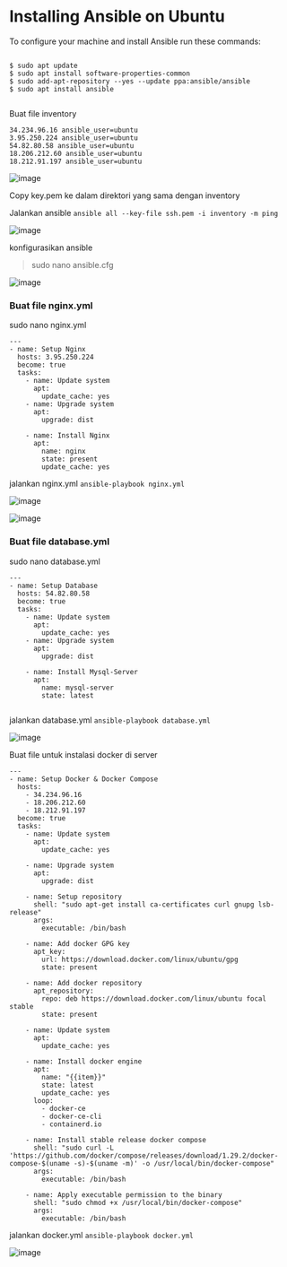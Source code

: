 # Installing Ansible on Ubuntu
To configure your machine and install Ansible run these commands:
```

$ sudo apt update
$ sudo apt install software-properties-common
$ sudo add-apt-repository --yes --update ppa:ansible/ansible
$ sudo apt install ansible
 
```
Buat file inventory
```
34.234.96.16 ansible_user=ubuntu
3.95.250.224 ansible_user=ubuntu
54.82.80.58 ansible_user=ubuntu
18.206.212.60 ansible_user=ubuntu
18.212.91.197 ansible_user=ubuntu
```
 
![image](https://user-images.githubusercontent.com/88620315/141708792-da96446d-9158-4575-8a3f-5e886e982321.png)

Copy key.pem ke dalam direktori yang sama dengan inventory

Jalankan ansible
`ansible all --key-file ssh.pem -i inventory -m ping `
 
![image](https://user-images.githubusercontent.com/88620315/141708802-7fe7d589-7416-4fea-adb2-bcd45074fd9f.png)

konfigurasikan ansible
> sudo nano ansible.cfg
 
![image](https://user-images.githubusercontent.com/88620315/141708821-b3dd7c76-2cb6-4a01-9002-e6b899fbde33.png)


### Buat file nginx.yml
sudo nano nginx.yml
```
---
- name: Setup Nginx
  hosts: 3.95.250.224
  become: true
  tasks:
    - name: Update system
      apt:
        update_cache: yes
    - name: Upgrade system
      apt:
        upgrade: dist

    - name: Install Nginx
      apt:
        name: nginx
        state: present
        update_cache: yes

```
jalankan nginx.yml
`ansible-playbook nginx.yml`
 
![image](https://user-images.githubusercontent.com/88620315/141708837-32c38085-945f-4d72-902e-5900458adb72.png)

![image](https://user-images.githubusercontent.com/88620315/141708844-1261a95c-b9a5-4de2-a459-e96927f3af4b.png)

 
### Buat file database.yml
sudo nano database.yml
```
---
- name: Setup Database
  hosts: 54.82.80.58
  become: true
  tasks:
    - name: Update system
      apt:
        update_cache: yes
    - name: Upgrade system
      apt:
        upgrade: dist

    - name: Install Mysql-Server
      apt:
        name: mysql-server
        state: latest
 
```
jalankan database.yml
`ansible-playbook database.yml`
 
![image](https://user-images.githubusercontent.com/88620315/141708863-5bf74b4a-d9e9-433f-b1a8-d08707c63897.png)

Buat file untuk instalasi docker di server


```
---
- name: Setup Docker & Docker Compose
  hosts: 
    - 34.234.96.16
    - 18.206.212.60 
    - 18.212.91.197 
  become: true
  tasks:
    - name: Update system
      apt:
        update_cache: yes

    - name: Upgrade system
      apt:
        upgrade: dist

    - name: Setup repository
      shell: "sudo apt-get install ca-certificates curl gnupg lsb-release"
      args:
        executable: /bin/bash

    - name: Add docker GPG key
      apt_key:
        url: https://download.docker.com/linux/ubuntu/gpg
        state: present

    - name: Add docker repository
      apt_repository:
        repo: deb https://download.docker.com/linux/ubuntu focal stable
        state: present

    - name: Update system
      apt:
        update_cache: yes

    - name: Install docker engine
      apt:
        name: "{{item}}"
        state: latest
        update_cache: yes
      loop:
        - docker-ce
        - docker-ce-cli
        - containerd.io

    - name: Install stable release docker compose
      shell: "sudo curl -L 'https://github.com/docker/compose/releases/download/1.29.2/docker-compose-$(uname -s)-$(uname -m)' -o /usr/local/bin/docker-compose"
      args:
        executable: /bin/bash

    - name: Apply executable permission to the binary
      shell: "sudo chmod +x /usr/local/bin/docker-compose"
      args:
        executable: /bin/bash
```
 jalankan docker.yml
`ansible-playbook docker.yml`
 
![image](https://user-images.githubusercontent.com/88620315/141708871-34c6e80f-8ff1-455e-aafc-b6331821ea74.png)
